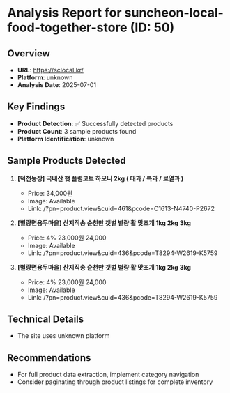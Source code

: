 # Analysis Report for suncheon-local-food-together-store (ID: 50)

## Overview
- **URL**: https://sclocal.kr/
- **Platform**: unknown
- **Analysis Date**: 2025-07-01

## Key Findings
- **Product Detection**: ✅ Successfully detected products
- **Product Count**: 3 sample products found
- **Platform Identification**: unknown

## Sample Products Detected

1. **[덕천농장] 국내산 햇 플럼코트 하모니 2kg ( 대과 / 특과 / 로열과 )**
   - Price: 34,000원
   - Image: Available
   - Link: /?pn=product.view&cuid=461&pcode=C1613-N4740-P2672

2. **[별량면용두마을] 산지직송 순천만 갯벌 별량 활 맛조개 1kg 2kg 3kg**
   - Price: 4%
                            							23,000원
                                                           24,000
   - Image: Available
   - Link: /?pn=product.view&cuid=436&pcode=T8294-W2619-K5759

3. **[별량면용두마을] 산지직송 순천만 갯벌 별량 활 맛조개 1kg 2kg 3kg**
   - Price: 4%
                            							23,000원
                                                           24,000
   - Image: Available
   - Link: /?pn=product.view&cuid=436&pcode=T8294-W2619-K5759


## Technical Details
- The site uses unknown platform

## Recommendations
- For full product data extraction, implement category navigation
- Consider paginating through product listings for complete inventory
